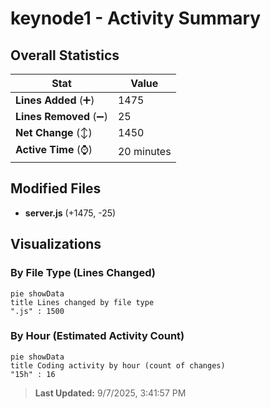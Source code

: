 # keynode1 - Activity Summary 

## Overall Statistics

| Stat                   | Value                                                             |
| ---------------------- | ----------------------------------------------------------------- |
| **Lines Added** (➕)   | 1475                                          |
| **Lines Removed** (➖) | 25                                        |
| **Net Change** (↕)    | 1450                |
| **Active Time** (⌚)   | 20 minutes |


## Modified Files
- **server.js** (+1475, -25)

## Visualizations

### By File Type (Lines Changed)

```mermaid
pie showData
title Lines changed by file type
".js" : 1500
```

### By Hour (Estimated Activity Count)

```mermaid
pie showData
title Coding activity by hour (count of changes)
"15h" : 16
```


> **Last Updated:** 9/7/2025, 3:41:57 PM